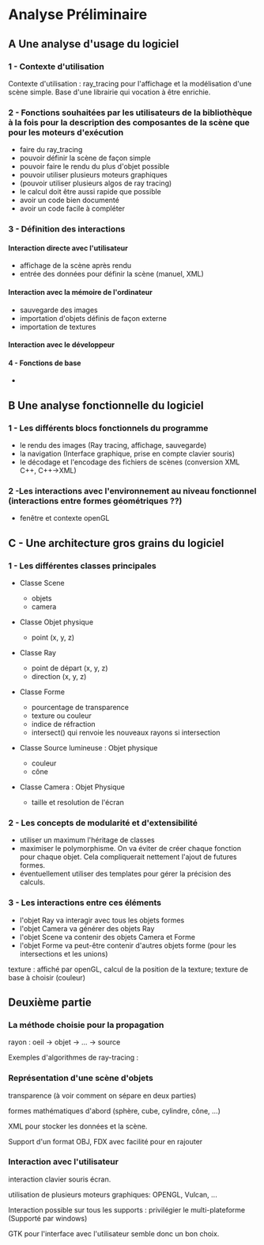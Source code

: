 # Analyse Préliminaire

## A Une analyse d'usage du logiciel

### 1 - Contexte d'utilisation

Contexte d'utilisation : ray_tracing pour l'affichage et la modélisation d'une scène simple. Base d'une librairie qui vocation à être enrichie.

### 2 - Fonctions souhaitées par les utilisateurs de la bibliothèque à la fois pour la description des composantes de la scène que pour les moteurs d'exécution

- faire du ray_tracing
- pouvoir définir la scène de façon simple
- pouvoir faire le rendu du plus d'objet possible
- pouvoir utiliser plusieurs moteurs graphiques
- (pouvoir utiliser plusieurs algos de ray tracing)
- le calcul doit être aussi rapide que possible
- avoir un code bien documenté
- avoir un code facile à compléter

### 3 - Définition des interactions

#### Interaction directe avec l'utilisateur

- affichage de la scène après rendu
- entrée des données pour définir la scène (manuel, XML)

#### Interaction avec la mémoire de l'ordinateur

- sauvegarde des images
- importation d'objets définis de façon externe
- importation de textures

#### Interaction avec le développeur 

#### 4 - Fonctions de base

-

## B Une analyse fonctionnelle du logiciel

### 1 - Les différents blocs fonctionnels du programme

- le rendu des images (Ray tracing, affichage, sauvegarde)
- la navigation (Interface graphique, prise en compte clavier souris)
- le décodage et l'encodage des fichiers de scènes (conversion XML C++, C++->XML)

### 2 -Les interactions avec l'environnement au niveau fonctionnel (interactions entre formes géométriques ??)

- fenêtre et contexte openGL

## C - Une architecture gros grains du logiciel

### 1 - Les différentes classes principales

- Classe Scene

  - objets
  - camera

- Classe Objet physique

  - point (x, y, z)

- Classe Ray

  - point de départ (x, y, z)
  - direction (x, y, z)

- Classe Forme

  - pourcentage de transparence
  - texture ou couleur
  - indice de réfraction
  - intersect() qui renvoie les nouveaux rayons si intersection

- Classe Source lumineuse : Objet physique

  - couleur
  - cône

- Classe Camera : Objet Physique

  - taille et resolution de l'écran

### 2 - Les concepts de modularité et d'extensibilité

- utiliser un maximum l'héritage de classes
- maximiser le polymorphisme. On va éviter de créer chaque fonction pour chaque objet. Cela compliquerait nettement l'ajout de futures formes.
- éventuellement utiliser des templates pour gérer la précision des calculs.

### 3 - Les interactions entre ces éléments

- l'objet Ray va interagir avec tous les objets formes
- l'objet Camera va générer des objets Ray
- l'objet Scene va contenir des objets Camera et Forme
- l'objet Forme va peut-être contenir d'autres objets forme (pour les intersections et les unions)

texture : affiché par openGL, calcul de la position de la texture; texture de base à choisir (couleur)

## Deuxième partie

### La méthode choisie pour la propagation

rayon : oeil -> objet -> ... -> source

Exemples d'algorithmes de ray-tracing :

### Représentation d'une scène d'objets

transparence (à voir comment on sépare en deux parties)

formes mathématiques d'abord (sphère, cube, cylindre, cône, ...)

XML pour stocker les données et la scène.

Support d'un format OBJ, FDX avec facilité pour en rajouter

### Interaction avec l'utilisateur

interaction clavier souris écran.

utilisation de plusieurs moteurs graphiques: OPENGL, Vulcan, ...

Interaction possible sur tous les supports : privilégier le multi-plateforme (Supporté par windows)

GTK pour l'interface avec l'utilisateur semble donc un bon choix.

